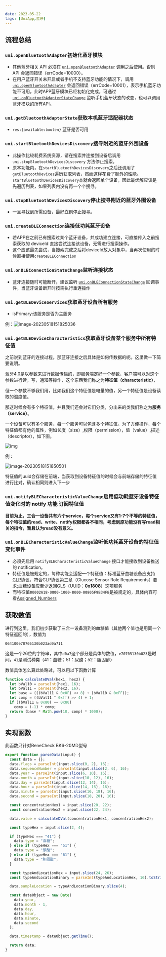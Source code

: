 ```yaml
---

date: 2023-05-22
tags: [UniApp,蓝牙]
---
```



## 流程总结

### `uni.openBluetoothAdapter`初始化蓝牙模块

- 其他蓝牙相关 API 必须在 [`uni.openBluetoothAdapter`](https://uniapp.dcloud.net.cn/api/system/bluetooth#openbluetoothadapter) 调用之后使用。否则 API 会返回错误（errCode=10000）。
- 在用户蓝牙开关未开启或者手机不支持蓝牙功能的情况下，调用 [`uni.openBluetoothAdapter`](https://uniapp.dcloud.net.cn/api/system/bluetooth#openbluetoothadapter) 会返回错误（errCode=10001），表示手机蓝牙功能不可用。此时APP蓝牙模块已经初始化完成，可通过 [`uni.onBluetoothAdapterStateChange`](https://uniapp.dcloud.net.cn/api/system/bluetooth#onbluetoothadapterstatechange) 监听手机蓝牙状态的改变，也可以调用蓝牙模块的所有API。

### `uni.getBluetoothAdapterState`获取本机蓝牙适配器状态

- `res:{available:boolen}` 蓝牙是否可用

### `uni.startBluetoothDevicesDiscovery`搜寻附近的蓝牙外围设备

- 此操作比较耗费系统资源，请在搜索并连接到设备后调用 `uni.stopBluetoothDevicesDiscovery` 方法停止搜索。
- 原本功能内，在`startBluetoothDevicesDiscovery`之后还调用了`getBluetoothDevices`遍历获取列表，然而这样花费了额外的性能。`startBluetoothDevicesDiscovery`本就会返回单个设备，因此最优解应该是先遍历列表，如果列表内没有再一个个搜寻。

### `uni.stopBluetoothDevicesDiscovery`停止搜寻附近的蓝牙外围设备

- 一旦寻找到所需设备，最好立刻停止搜寻。

### `uni.createBLEConnection`连接低功耗蓝牙设备

- 若APP在之前已有搜索过某个蓝牙设备，并成功建立连接，可直接传入之前搜索获取的 deviceId 直接尝试连接该设备，无需进行搜索操作。
- 这个应该最先尝试，当搜索完成之后将deviceId放入对象中，当再次使用的时候直接使用`createBLEConnection`

### `uni.onBLEConnectionStateChange`监听连接状态

- 蓝牙连接随时可能断开，建议监听 [`uni.onBLEConnectionStateChange`](https://uniapp.dcloud.net.cn/api/system/ble#onbleconnectionstatechange) 回调事件，当蓝牙设备断开时按需执行重连操作

### `uni.getBLEDeviceServices`获取蓝牙设备所有服务

- isPrimary:该服务是否为主服务

例：![image-20230518151825036](https://jsd.cdn.zzko.cn/gh/Zhuxb-Clouds/PicDepot/img/202305181518098.png)

### `uni.getBLEDeviceCharacteristics`获取蓝牙设备某个服务中所有特征值


之前说到蓝牙的连接过程，那蓝牙连接之后具体是如何传数据的呢。这里做一下简要说明。

蓝牙4.0是以参数来进行数据传输的，即服务端定好一个参数，客户端可以对这个参数进行读，写，通知等操作，这个东西我们称之为**特征值（characteristic）**，

但一个参数不够我们用，比如我们这个特征值是电量的值，另一个特征值是设备读取的温度值。

那这时候会有多个特征值，并且我们还会对它们分类，分出来的类我们称之为**服务（service）**。

一个设备可以有多个服务，每一个服务可以包含多个特征值。为了方便操作，每个特征值都有他的属性，例如长度（size）,权限（permission），值（value）,描述（descriptor），如下图。

![img](https://jsd.cdn.zzko.cn/gh/Zhuxb-Clouds/PicDepot/img/202305181516361.png)

例：

![image-20230518151850501](https://jsd.cdn.zzko.cn/gh/Zhuxb-Clouds/PicDepot/img/202305181518548.png)

特征值的uuid会存储在前端，当获取到设备特征值的时候会与前端存储的特征值进行比对，确认相同则进入下一步



### `uni.notifyBLECharacteristicValueChange`启用低功耗蓝牙设备特征值变化时的 notify 功能 订阅特征值

**目前为止，三合一设备共有六个service，每个service又有1-7个不等的特征值，每个特征值的read、write、notify权限都各不相同，考虑到原功能没有写read相关的指令，暂且认为read没有意义。**

### `uni.onBLECharacteristicValueChange`监听低功耗蓝牙设备的特征值变化事件

- 必须先启用 `notifyBLECharacteristicValueChange` 接口才能接收到设备推送的 notification。
- 特征值是被规定的，每种功能会适配一个特征值：标准蓝牙血糖设备应支持[GLP](https://www.bluetooth.org/docman/handlers/downloaddoc.ashx?doc_id=248025)协议，符合GLP协议第三章（Glucose Sensor Role Requirements）要求;血糖设备应至少返回GLS（UUID：**0x1808**）这项服务
- 而特征值`00002A18-0000-1000-8000-00805F9B34FB`是被规定的，具体内容可看[Assigned_Numbers](https://btprodspecificationrefs.blob.core.windows.net/assigned-numbers/Assigned%20Number%20Types/Assigned_Numbers.pdf)

## 获取数值

进行到这里，我们初步获取了三合一设备测到的血糖值（其他两个值也是用同一个特征返回的），数值为

`064100e70705130b023ad0a711`

这是一个26位的字符串，其中`d0a7`这个部分是具体的数值，`e70705130b023`是时间，`41`是测试种类（41：血糖；51：尿酸；52：胆固醇）

数值具体怎么算此处略过，可以用以下函数计算

```javascript
function calculateDVal(hex1, hex2) {
  let bVal10 = parseInt(hex1, 16);
  let bVal11 = parseInt(hex2, 16);
  let base = (((bVal11 & 0x0F) << 8) + (bVal10 & 0xFF));
  let comp = ((bVal11 ^ 0xff) >> 4) + 1;
  if ((bVal11 & 0x80) == 0x80)
    comp = (-1) * comp;
  return (base * Math.pow(10, comp) * 1000);
}
```

## 实现函数

此函数只针对BeneCheck BK6-20MD型号

```javascript
export function parseData(input) {
  const data = {};
  data.flags = parseInt(input.slice(0, 2), 16);
  data.sequenceNumber = parseInt(input.slice(2, 6), 16);
  data.year = parseInt(input.slice(6, 10), 16);
  data.month = parseInt(input.slice(10, 12), 16);
  data.day = parseInt(input.slice(12, 14), 16);
  data.hour = parseInt(input.slice(14, 16), 16);
  data.minute = parseInt(input.slice(16, 18), 16);
  data.second = parseInt(input.slice(18, 20), 16);

  const concentrationHex1 = input.slice(20, 22);
  const concentrationHex2 = input.slice(22, 24);

  data.value = calculateDVal(concentrationHex1, concentrationHex2);

  const typeHex = input.slice(2, 4);

  if (typeHex === "41") {
    data.type = "血糖";
  } else if (typeHex === "51") {
    data.type = "尿酸";
  } else if (typeHex === "61") {
    data.type = "胆固醇";
  }

  const typeAndLocationHex = input.slice(24, 26);
  const typeAndLocationBinary = parseInt(typeAndLocationHex, 16).toString(2).padStart(8, "0");

  data.sampleLocation = typeAndLocationBinary.slice(4);

  const dateObject = new Date(
    data.year,
    data.month - 1,
    data.day,
    data.hour,
    data.minute,
    data.second
  );

  data.timestamp = dateObject.getTime();

  return data;
}

```


